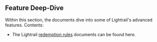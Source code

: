 ## Feature Deep-Dive
Within this section, the documents dive into some of Lightrail's advanced features. Contents: 
- The Lightrail [redemption rules](RedemptionRules.md) documents can be found here. 